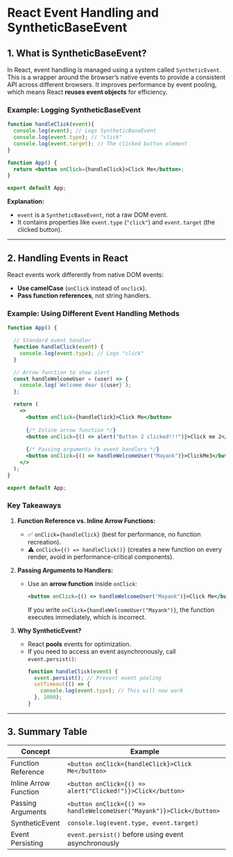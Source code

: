 # React Event Handling and SyntheticBaseEvent

## **1. What is SyntheticBaseEvent?**
In React, event handling is managed using a system called `SyntheticEvent`. This is a wrapper around the browser’s native events to provide a consistent API across different browsers. It improves performance by event pooling, which means React **reuses event objects** for efficiency.

### **Example: Logging SyntheticBaseEvent**
```jsx
function handleClick(event){
  console.log(event); // Logs SyntheticBaseEvent
  console.log(event.type); // "click"
  console.log(event.target); // The clicked button element
}

function App() {
  return <button onClick={handleClick}>Click Me</button>;
}

export default App;
```
**Explanation:**
- `event` is a `SyntheticBaseEvent`, not a raw DOM event.
- It contains properties like `event.type` (`"click"`) and `event.target` (the clicked button).

---

## **2. Handling Events in React**
React events work differently from native DOM events:
- **Use camelCase** (`onClick` instead of `onclick`).
- **Pass function references**, not string handlers.

### **Example: Using Different Event Handling Methods**
```jsx
function App() {

  // Standard event handler
  function handleClick(event) {
    console.log(event.type); // Logs "click"
  }

  // Arrow function to show alert
  const handleWelcomeUser = (user) => {
    console.log(`Welcome dear ${user}`);
  };

  return (
    <>
      <button onClick={handleClick}>Click Me</button>
      
      {/* Inline arrow function */}
      <button onClick={() => alert("Button 2 clicked!!!")}>Click me 2</button>
      
      {/* Passing arguments to event handlers */}
      <button onClick={() => handleWelcomeUser("Mayank")}>ClickMe3</button>
    </>
  );
}

export default App;
```

### **Key Takeaways**
1. **Function Reference vs. Inline Arrow Functions:**
   - ✅ `onClick={handleClick}` (best for performance, no function recreation).
   - ⚠️ `onClick={() => handleClick()}` (creates a new function on every render, avoid in performance-critical components).

2. **Passing Arguments to Handlers:**
   - Use an **arrow function** inside `onClick`:
     ```jsx
     <button onClick={() => handleWelcomeUser("Mayank")}>Click Me</button>
     ```
     If you write `onClick={handleWelcomeUser("Mayank")}`, the function executes immediately, which is incorrect.

3. **Why SyntheticEvent?**
   - React **pools** events for optimization.
   - If you need to access an event asynchronously, call `event.persist()`:
     ```jsx
     function handleClick(event) {
       event.persist(); // Prevent event pooling
       setTimeout(() => {
         console.log(event.type); // This will now work
       }, 1000);
     }
     ```

---

## **3. Summary Table**

| Concept | Example |
|---------|---------|
| Function Reference | `<button onClick={handleClick}>Click Me</button>` |
| Inline Arrow Function | `<button onClick={() => alert("Clicked!")}>Click</button>` |
| Passing Arguments | `<button onClick={() => handleWelcomeUser("Mayank")}>Click</button>` |
| SyntheticEvent | `console.log(event.type, event.target)` |
| Event Persisting | `event.persist()` before using event asynchronously |



